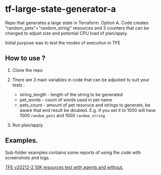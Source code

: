 # tf-large-state-generator-a

Repo that generates a large state in Terraform. Option A. Code creates "random_pets"+"random_string" resources 
and 3 counters that can be changed to adjust size and potential CPU load of plan/apply.


Initial purpose was to test the modes of execution in TFE

## How to use ?

1. Clone the repo
2. There are 3 main variables in code that can be adjusted to suit your tests :
	
	- string_length - length of the string to be generated
	- pet_words - count of words used in pet name
    - pets_count - amount of pet resoruce and strings to generate, be aware that
	  end result be doubled. E.g. if you set it to 1000 will have  1000 `random_pets` and 1000 `random_string`
3. Run plan/apply



## Examples.

Sub-folder examples contains some reports of using the code with screenshots and logs. 

[TFE v20212-2 10K resources test with agents and without.](https://github.com/Galser/tf-large-state-generator-a/blob/main/examples/TFE_v202112-2_on_gcp_5k_and_10k_resources/readme.md)
